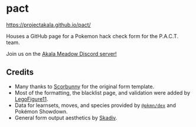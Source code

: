 # pact

https://projectakala.github.io/pact/

Houses a GitHub page for a Pokemon hack check form for the P.A.C.T. team.

Join us on the [Akala Meadow Discord server!](https://discord.gg/DGwfPUh)

## Credits

- Many thanks to [Scorbunny](https://github.com/Scorbunny) for the original form template.
- Most of the formatting, the blacklist page, and validation were added by [LegoFigure11](https://github.com/LegoFigure11).
- Data for learnsets, moves, and species provided by [`@pkmn/dex`](https://github.com/pkmn/ps/tree/master/dex) and Pokémon Showdown.
- General form output aesthetics by [Skadiv](https://github.com/Skadiv).
